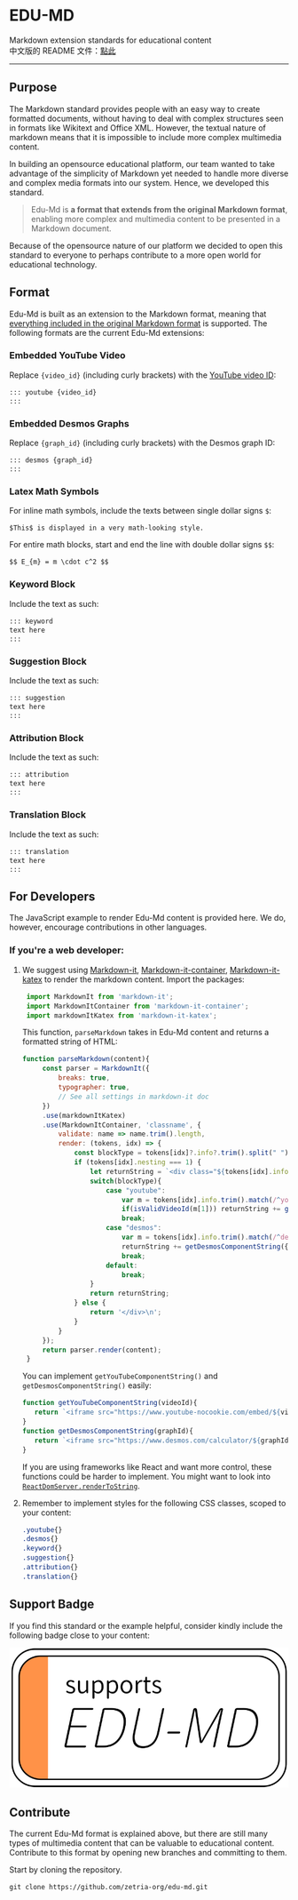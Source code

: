 # EDU-MD
Markdown extension standards for educational content  
中文版的 README 文件：[點此](/README-zh.md)

---

## Purpose  
The Markdown standard provides people with an easy way to create formatted documents, without having to deal with complex structures seen in formats like Wikitext and Office XML. However, the textual nature of markdown means that it is impossible to include more complex multimedia content.  
  
In building an opensource educational platform, our team wanted to take advantage of the simplicity of Markdown yet needed to handle more diverse and complex media formats into our system. Hence, we developed this standard.  

> Edu-Md is **a format that extends from the original Markdown format**, enabling more complex and multimedia content to be presented in a Markdown document.  
  
Because of the opensource nature of our platform we decided to open this standard to everyone to perhaps contribute to a more open world for educational technology.  
  
## Format 
Edu-Md is built as an extension to the Markdown format, meaning that [everything included in the original Markdown format](https://www.markdownguide.org/basic-syntax/) is supported. The following formats are the current Edu-Md extensions:  

### Embedded YouTube Video
Replace `{video_id}` (including curly brackets) with the [YouTube video ID](https://stackoverflow.com/a/8260383/8109320): 
```
::: youtube {video_id}
:::
```

### Embedded Desmos Graphs 
Replace `{graph_id}` (including curly brackets) with the Desmos graph ID: 
```
::: desmos {graph_id}
:::
```

### Latex Math Symbols 
For inline math symbols, include the texts between single dollar signs `$`:
```
$This$ is displayed in a very math-looking style. 
```
For entire math blocks, start and end the line with double dollar signs `$$`:
```
$$ E_{m} = m \cdot c^2 $$
```

### Keyword Block 
Include the text as such: 
```
::: keyword
text here
:::
```

### Suggestion Block
Include the text as such: 
```
::: suggestion
text here
:::
```

### Attribution Block
Include the text as such: 
```
::: attribution
text here
:::
```

### Translation Block 
Include the text as such: 
```
::: translation
text here
:::
```

## For Developers  
The JavaScript example to render Edu-Md content is provided here. We do, however, encourage contributions in other languages. 
### If you're a web developer: 
1. We suggest using [Markdown-it](https://github.com/markdown-it/markdown-it), [Markdown-it-container](https://github.com/markdown-it/markdown-it-container), [Markdown-it-katex](https://github.com/waylonflinn/markdown-it-katex) to render the markdown content. Import the packages: 
  
   ```js
    import MarkdownIt from 'markdown-it';
    import MarkdownItContainer from 'markdown-it-container';
    import markdownItKatex from 'markdown-it-katex';
   ```
   This function, `parseMarkdown` takes in Edu-Md content and returns a formatted string of HTML: 
   ```js
   function parseMarkdown(content){
        const parser = MarkdownIt({
            breaks: true,
            typographer: true,
            // See all settings in markdown-it doc
        })
        .use(markdownItKatex)
        .use(MarkdownItContainer, 'classname', {
            validate: name => name.trim().length,
            render: (tokens, idx) => {
                const blockType = tokens[idx]?.info?.trim().split(" ")[0];
                if (tokens[idx].nesting === 1) {
                    let returnString = `<div class="${tokens[idx].info.trim()}">\n`;
                    switch(blockType){
                        case "youtube":
                            var m = tokens[idx].info.trim().match(/^youtube\s+(.*)$/);
                            if(isValidVideoId(m[1])) returnString += getYouTubeComponentString({videoId: m[1]});
                            break;
                        case "desmos":
                            var m = tokens[idx].info.trim().match(/^desmos\s+(.*)$/);
                            returnString += getDesmosComponentString({graphId: m[1]});
                            break;
                        default: 
                            break;
                    }
                    return returnString;
                } else {
                    return '</div>\n';
                }
            }
        });
        return parser.render(content);
    }
   ```
   You can implement `getYouTubeComponentString()` and `getDesmosComponentString()` easily: 
   ```js
   function getYouTubeComponentString(videoId){
      return `<iframe src="https://www.youtube-nocookie.com/embed/${videoId}" />`;
   }
   function getDesmosComponentString(graphId){
      return `<iframe src="https://www.desmos.com/calculator/${graphId}?embed" />`;
   }
   ```
   If you are using frameworks like React and want more control, these functions could be harder to implement. You might want to look into [`ReactDomServer.renderToString`](https://reactjs.org/docs/react-dom-server.html#rendertostring). 
2. Remember to implement styles for the following CSS classes, scoped to your content: 
  
   ```css
   .youtube{}
   .desmos{}
   .keyword{}
   .suggestion{}
   .attribution{}
   .translation{}
   ```


## Support Badge
If you find this standard or the example helpful, consider kindly include the following badge close to your content: 

![Edu-Md Badge](/badge/Edu-Md-badge.svg)

## Contribute  
The current Edu-Md format is explained above, but there are still many types of multimedia content that can be valuable to educational content. Contribute to this format by opening new branches and committing to them.  

Start by cloning the repository. 
```
git clone https://github.com/zetria-org/edu-md.git
```
